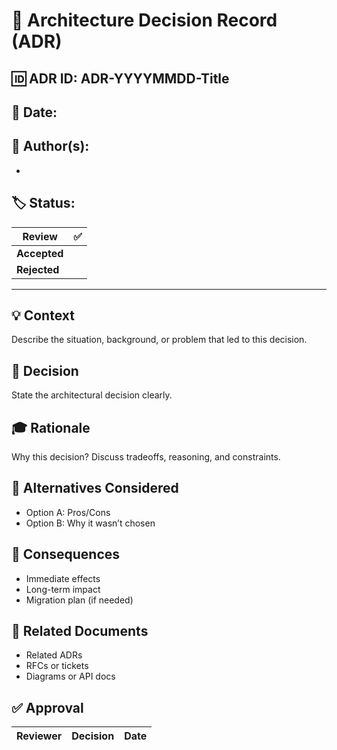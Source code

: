 # 🧱 Architecture Decision Record (ADR)

## 🆔 ADR ID: ADR-YYYYMMDD-Title
## 📅 Date: 
## 👤 Author(s): 
- 
## 🏷️ Status: 

| Review       | ✅   |
| ------------ | --- |
| **Accepted** |     |
| **Rejected** |     |

---

## 💡 Context
Describe the situation, background, or problem that led to this decision.

## 🧠 Decision
State the architectural decision clearly.

## 🎓 Rationale
Why this decision? Discuss tradeoffs, reasoning, and constraints.

## 🔄 Alternatives Considered
- Option A: Pros/Cons
- Option B: Why it wasn’t chosen

## 📣 Consequences
- Immediate effects
- Long-term impact
- Migration plan (if needed)

## 📝 Related Documents
- Related ADRs
- RFCs or tickets
- Diagrams or API docs

## ✅ Approval
| Reviewer | Decision | Date |
|----------|----------|------|